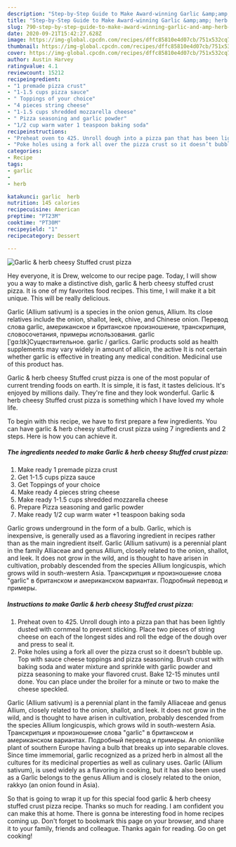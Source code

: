 ```yaml
---
description: "Step-by-Step Guide to Make Award-winning Garlic &amp;amp; herb cheesy Stuffed crust pizza"
title: "Step-by-Step Guide to Make Award-winning Garlic &amp;amp; herb cheesy Stuffed crust pizza"
slug: 790-step-by-step-guide-to-make-award-winning-garlic-and-amp-herb-cheesy-stuffed-crust-pizza
date: 2020-09-21T15:42:27.628Z
image: https://img-global.cpcdn.com/recipes/dffc85810e4d07cb/751x532cq70/garlic-herb-cheesy-stuffed-crust-pizza-recipe-main-photo.jpg
thumbnail: https://img-global.cpcdn.com/recipes/dffc85810e4d07cb/751x532cq70/garlic-herb-cheesy-stuffed-crust-pizza-recipe-main-photo.jpg
cover: https://img-global.cpcdn.com/recipes/dffc85810e4d07cb/751x532cq70/garlic-herb-cheesy-stuffed-crust-pizza-recipe-main-photo.jpg
author: Austin Harvey
ratingvalue: 4.1
reviewcount: 15212
recipeingredient:
- "1 premade pizza crust"
- "1-1.5 cups pizza sauce"
- " Toppings of your choice"
- "4 pieces string cheese"
- "1-1.5 cups shredded mozzarella cheese"
- " Pizza seasoning and garlic powder"
- "1/2 cup warm water 1 teaspoon baking soda"
recipeinstructions:
- "Preheat oven to 425. Unroll dough into a pizza pan that has been lightly dusted with cornmeal to prevent sticking. Place two pieces of string cheese on each of the longest sides and roll the edge of the dough over and press to seal it."
- "Poke holes using a fork all over the pizza crust so it doesn’t bubble up. Top with sauce cheese toppings and pizza seasoning. Brush crust with baking soda and water mixture and sprinkle with garlic powder and pizza seasoning to make your flavored crust. Bake 12-15 minutes until done. You can place under the broiler for a minute or two to make the cheese speckled."
categories:
- Recipe
tags:
- garlic
- 
- herb

katakunci: garlic  herb 
nutrition: 145 calories
recipecuisine: American
preptime: "PT23M"
cooktime: "PT30M"
recipeyield: "1"
recipecategory: Dessert

---
```



![Garlic &amp; herb cheesy Stuffed crust pizza](https://img-global.cpcdn.com/recipes/dffc85810e4d07cb/751x532cq70/garlic-herb-cheesy-stuffed-crust-pizza-recipe-main-photo.jpg)

Hey everyone, it is Drew, welcome to our recipe page. Today, I will show you a way to make a distinctive dish, garlic &amp; herb cheesy stuffed crust pizza. It is one of my favorites food recipes. This time, I will make it a bit unique. This will be really delicious.

Garlic (Allium sativum) is a species in the onion genus, Allium. Its close relatives include the onion, shallot, leek, chive, and Chinese onion. Перевод слова garlic, американское и британское произношение, транскрипция, словосочетания, примеры использования. garlic [ˈɡɑ:lɪk]Существительное. garlic / garlics. Garlic products sold as health supplements may vary widely in amount of allicin, the active It is not certain whether garlic is effective in treating any medical condition. Medicinal use of this product has.

Garlic &amp; herb cheesy Stuffed crust pizza is one of the most popular of current trending foods on earth. It is simple, it is fast, it tastes delicious. It's enjoyed by millions daily. They're fine and they look wonderful. Garlic &amp; herb cheesy Stuffed crust pizza is something which I have loved my whole life.


To begin with this recipe, we have to first prepare a few ingredients. You can have garlic &amp; herb cheesy stuffed crust pizza using 7 ingredients and 2 steps. Here is how you can achieve it.

<!--inarticleads1-->

##### The ingredients needed to make Garlic &amp; herb cheesy Stuffed crust pizza:

1. Make ready 1 premade pizza crust
1. Get 1-1.5 cups pizza sauce
1. Get  Toppings of your choice
1. Make ready 4 pieces string cheese
1. Make ready 1-1.5 cups shredded mozzarella cheese
1. Prepare  Pizza seasoning and garlic powder
1. Make ready 1/2 cup warm water +1 teaspoon baking soda


Garlic grows underground in the form of a bulb. Garlic, which is inexpensive, is generally used as a flavoring ingredient in recipes rather than as the main ingredient itself. Garlic (Allium sativum) is a perennial plant in the family Alliaceae and genus Allium, closely related to the onion, shallot, and leek. It does not grow in the wild, and is thought to have arisen in cultivation, probably descended from the species Allium longicuspis, which grows wild in south-western Asia. Транскрипция и произношение слова &#34;garlic&#34; в британском и американском вариантах. Подробный перевод и примеры. 

<!--inarticleads2-->

##### Instructions to make Garlic &amp; herb cheesy Stuffed crust pizza:

1. Preheat oven to 425. Unroll dough into a pizza pan that has been lightly dusted with cornmeal to prevent sticking. Place two pieces of string cheese on each of the longest sides and roll the edge of the dough over and press to seal it.
1. Poke holes using a fork all over the pizza crust so it doesn’t bubble up. Top with sauce cheese toppings and pizza seasoning. Brush crust with baking soda and water mixture and sprinkle with garlic powder and pizza seasoning to make your flavored crust. Bake 12-15 minutes until done. You can place under the broiler for a minute or two to make the cheese speckled.


Garlic (Allium sativum) is a perennial plant in the family Alliaceae and genus Allium, closely related to the onion, shallot, and leek. It does not grow in the wild, and is thought to have arisen in cultivation, probably descended from the species Allium longicuspis, which grows wild in south-western Asia. Транскрипция и произношение слова &#34;garlic&#34; в британском и американском вариантах. Подробный перевод и примеры. An onionlike plant of southern Europe having a bulb that breaks up into separable cloves. Since time immemorial, garlic recognized as a prized herb in almost all the cultures for its medicinal properties as well as culinary uses. Garlic (Allium sativum), is used widely as a flavoring in cooking, but it has also been used as a Garlic belongs to the genus Allium and is closely related to the onion, rakkyo (an onion found in Asia). 

So that is going to wrap it up for this special food garlic &amp; herb cheesy stuffed crust pizza recipe. Thanks so much for reading. I am confident you can make this at home. There is gonna be interesting food in home recipes coming up. Don't forget to bookmark this page on your browser, and share it to your family, friends and colleague. Thanks again for reading. Go on get cooking!
